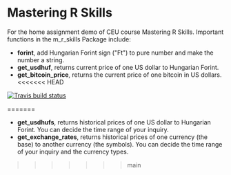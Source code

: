 # Mastering R Skills 

For the home assignment demo of CEU course Mastering R Skills. Important functions in the m_r_skills Package include:

* __forint__, add Hungarian Forint sign ("Ft") to pure number and make the number a string.
* __get_usdhuf__, returns current price of one US dollar to Hungarian Forint.  
* __get_bitcoin_price__, returns the current price of one bitcoin in US dollars.
<<<<<<< HEAD

<!-- badges: start -->
[![Travis build status](https://travis-ci.org/Deborah-Jia/m_r_skills.svg?branch=forint_test)](https://travis-ci.org/Deborah-Jia/m_r_skills)
<!-- badges: end -->
=======
* __get_usdhufs__, returns historical prices of one US dollar to Hungarian Forint. You can decide the time range of your inquiry.
* __get_exchange_rates__, returns historical prices of one currency (the base) to another currency (the symbols). You can decide the time range of your inquiry and the currency types.
>>>>>>> main
